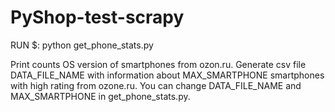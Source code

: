 # PyShop-test-scrapy

RUN $: python get_phone_stats.py


Print counts OS version of smartphones from ozon.ru.
Generate csv file DATA_FILE_NAME with information about MAX_SMARTPHONE smartphones with high rating from ozone.ru. You can change DATA_FILE_NAME and MAX_SMARTPHONE in get_phone_stats.py.   
